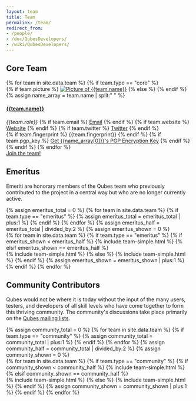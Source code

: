 ```yaml
---
layout: team
title: Team
permalink: /team/
redirect_from:
- /people/
- /doc/QubesDevelopers/
- /wiki/QubesDevelopers/
---
```


<div id="team-core" class="white-box page-content more-bottom">
  <div class="col-lg-12 col-md-12 col-sm-12">
    <h2 class="text-center more-bottom">Core Team</h2>
  </div>
  {% for team in site.data.team %}
    {% if team.type == "core" %}
      <div class="row team team-core">
        <div class="col-lg-2 col-md-2 col-sm-5 col-xs-12 text-center">
        <div class="picture more-bottom">
          {% if team.picture %}
          <a href="/team/#{{team.name | slugify}}"><img src="/attachment/site/{{team.picture}}" title="Picture of {{team.name}}"></a>
          {% else %}
          <i class="fa fa-user"></i>
          {% endif %}
        </div>
        </div>
        <div class="col-lg-4 col-md-4 col-sm-7 col-xs-12" id="{{team.name | slugify}}">
          {% assign name_array = team.name | split:" " %}
          <a href="/team/#{{team.name | slugify}}"><h4 class="half-bottom">{{team.name}}</h4></a>
          <em class="role half-bottom">{{team.role}}</em>
          {% if team.email %}
          <a href="mailto:{{team.email}}" class="add-right"><i class="fa fa-envelope"></i> Email</a>
          {% endif %}
          {% if team.website %}
          <a href="{{team.website}}" class="add-right" target="blank"><i class="fa fa-globe"></i> Website</a>
          {% endif %}
          {% if team.twitter %}
          <a href="https://twitter.com/{{team.twitter}}" target="blank"><i class="fa fa-twitter"></i> Twitter</a>
          {% endif %}
        </div>
        <div class="col-lg-6 col-md-6 col-sm-12 col-xs-12 text-center">
          {% if team.fingerprint %}
          <span class="fingerprint" title="{{team.name}}'s PGP Encryption Key Fingerprint">{{team.fingerprint}}</span>
          {% endif %}
          {% if team.pgp_key %}
          <a href="{{team.pgp_key}}"><i class="fa fa-key"></i> Get {{name_array[0]}}'s PGP Encryption Key</a>
          {% endif %}
        </div>
      </div>
    {% endif %}
  {% endfor %}
  <div class="text-center more-bottom">
    <a href="/join/" class="btn btn-primary"><i class="fa fa-user-plus fa-fw white-icon"></i> Join the team!</a>
  </div>
</div>
<div class="white-box page-content more-bottom">
  <div class="col-lg-12 col-md-12 col-sm-12">
    <h2 class="text-center more-bottom">Emeritus</h2>
    <p>Emeriti are honorary members of the Qubes team who previously
    contributed to the project in a central way but who are no longer
    currently active.</p>
  </div>
  {% assign emeritus_total = 0 %}
  {% for team in site.data.team %}
    {% if team.type == "emeritus" %}
      {% assign emeritus_total = emeritus_total | plus:1 %}
    {% endif %}
  {% endfor %}
  {% assign emeritus_half = emeritus_total | divided_by:2 %}
  {% assign emeritus_shown = 0 %}
  <div class="row team">
    <div class="col-lg-6 col-md-6 col-sm-6 col-xs-12">
    {% for team in site.data.team %}
      {% if team.type == "emeritus" %}
        {% if emeritus_shown < emeritus_half %}
          {% include team-simple.html %}
        {% elsif emeritus_shown == emeritus_half %}
    </div>
    <div class="col-lg-6 col-md-6 col-sm-6 col-xs-12">
          {% include team-simple.html %}
        {% else %}
          {% include team-simple.html %}
        {% endif %}
      {% assign emeritus_shown = emeritus_shown | plus:1 %}
      {% endif %}
    {% endfor %}
    </div>
  </div>
</div>
<div class="white-box page-content more-bottom">
  <div class="col-lg-12 col-md-12 col-sm-12">
    <h2 class="text-center more-bottom">Community Contributors</h2>
    <p>Qubes would not be where it is today without the input of the many users,
    testers, and developers of all skill levels who have come together to form
    this thriving community. The community's discussions take place primarily on
    the <a href="/doc/mailing-lists/">Qubes mailing lists</a>.</p>
  </div>
  {% assign community_total = 0 %}
  {% for team in site.data.team %}
    {% if team.type == "community" %}
      {% assign community_total = community_total | plus:1 %}
    {% endif %}
  {% endfor %}
  {% assign community_half = community_total | divided_by:2 %}
  {% assign community_shown = 0 %}
  <div class="row team">
    <div class="col-lg-6 col-md-6 col-sm-6 col-xs-12">
    {% for team in site.data.team %}
      {% if team.type == "community" %}
        {% if community_shown < community_half %}
          {% include team-simple.html %}
        {% elsif community_shown == community_half %}
    </div>
    <div class="col-lg-6 col-md-6 col-sm-6 col-xs-12">
          {% include team-simple.html %}
        {% else %}
          {% include team-simple.html %}
        {% endif %}
      {% assign community_shown = community_shown | plus:1 %}
      {% endif %}
    {% endfor %}
    </div>
  </div>
</div>

